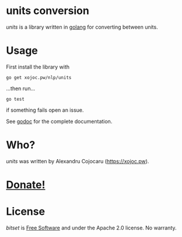 # units conversion
*units* is a library written in [golang](https://golang.org) for converting between units.

# Usage
First install the library with
```
go get xojoc.pw/nlp/units
```

...then run...

````
go test
``````

if something fails open an issue.

See [godoc](https://godoc.org/xojoc.pw/nlp/units) for the complete documentation.

# Who?
*units* was written by Alexandru Cojocaru (https://xojoc.pw).

# [Donate!](https://liberapay.com/xojoc)

# License
*bitset* is [Free Software](https://www.gnu.org/philosophy/free-sw.html) and under the Apache 2.0 license. No warranty.

